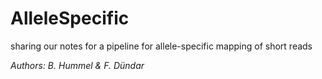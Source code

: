AlleleSpecific
==============

sharing our notes for a pipeline for allele-specific mapping of short reads

_Authors: B. Hummel & F. Dündar_
